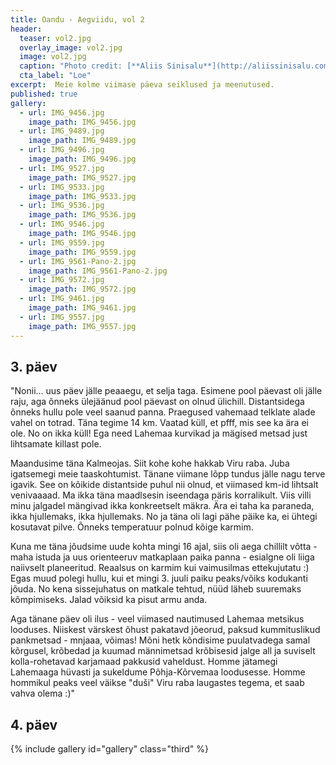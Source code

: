 ```yaml
---
title: Oandu - Aegviidu, vol 2
header:
  teaser: vol2.jpg
  overlay_image: vol2.jpg
  image: vol2.jpg
  caption: "Photo credit: [**Aliis Sinisalu**](http://aliissinisalu.com)"
  cta_label: "Loe"
excerpt:  Meie kolme viimase päeva seiklused ja meenutused.
published: true
gallery:
  - url: IMG_9456.jpg
    image_path: IMG_9456.jpg
  - url: IMG_9489.jpg
    image_path: IMG_9489.jpg
  - url: IMG_9496.jpg
    image_path: IMG_9496.jpg
  - url: IMG_9527.jpg
    image_path: IMG_9527.jpg
  - url: IMG_9533.jpg
    image_path: IMG_9533.jpg
  - url: IMG_9536.jpg
    image_path: IMG_9536.jpg
  - url: IMG_9546.jpg
    image_path: IMG_9546.jpg
  - url: IMG_9559.jpg
    image_path: IMG_9559.jpg
  - url: IMG_9561-Pano-2.jpg
    image_path: IMG_9561-Pano-2.jpg
  - url: IMG_9572.jpg
    image_path: IMG_9572.jpg
  - url: IMG_9461.jpg
    image_path: IMG_9461.jpg
  - url: IMG_9557.jpg
    image_path: IMG_9557.jpg
---
```

## 3. päev

"Nonii... uus päev jälle peaaegu, et selja taga. Esimene pool päevast oli jälle raju, aga õnneks ülejäänud pool päevast on olnud ülichill. Distantsidega õnneks hullu pole veel saanud panna. Praegused vahemaad telklate alade vahel on totrad. Täna tegime 14 km. Vaatad küll, et pfff, mis see ka ära ei ole. No on ikka küll! Ega need Lahemaa kurvikad ja mägised metsad just lihtsamate killast pole.

Maandusime täna Kalmeojas. Siit kohe kohe hakkab Viru raba. Juba igatsemegi meie taaskohtumist. Tänane viimane lõpp tundus jälle nagu terve igavik. See on kõikide distantside puhul nii olnud, et viimased km-id lihtsalt venivaaaad. Ma ikka täna maadlsesin iseendaga päris korralikult. Viis villi minu jalgadel mängivad ikka konkreetselt mäkra. Ära ei taha ka paraneda, ikka hjullemaks, ikka hjullemaks. No ja täna oli lagi pähe päike ka, ei ühtegi kosutavat pilve. Õnneks temperatuur polnud kõige karmim. 

Kuna me täna jõudsime uude kohta mingi 16 ajal, siis oli aega chillilt võtta - maha istuda ja uus orienteeruv matkaplaan paika panna - esialgne oli liiga naiivselt planeeritud. Reaalsus on karmim kui vaimusilmas ettekujutatu :) Egas muud polegi hullu, kui et mingi 3. juuli paiku peaks/võiks kodukanti jõuda. No kena sissejuhatus on matkale tehtud, nüüd läheb suuremaks kõmpimiseks. Jalad võiksid ka pisut armu anda.

Aga tänane päev oli ilus - veel viimased nautimused Lahemaa metsikus looduses. Niiskest värskest õhust pakatavd jõeorud, paksud kummituslikud pankmetsad - mnjaaa, võimas! Mõni hetk kõndisime puulatvadega samal kõrgusel, krõbedad ja kuumad männimetsad krõbisesid jalge all ja suviselt kolla-rohetavad karjamaad pakkusid vaheldust. Homme jätamegi Lahemaaga hüvasti ja sukeldume Põhja-Kõrvemaa loodusesse. Homme hommikul peaks veel väikse "duši" Viru raba laugastes tegema, et saab vahva olema :)"


## 4. päev







{% include gallery id="gallery" class="third" %}
